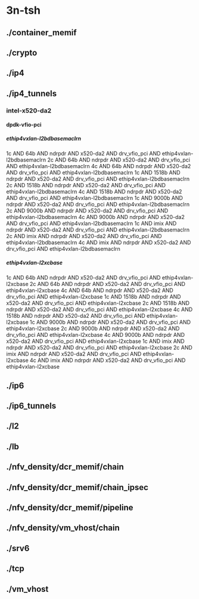 # 3n-tsh
## ./container_memif
## ./crypto
## ./ip4
## ./ip4_tunnels
### intel-x520-da2
#### dpdk-vfio-pci
##### ethip4vxlan-l2bdbasemaclrn
1c AND 64b AND ndrpdr AND x520-da2 AND drv_vfio_pci AND ethip4vxlan-l2bdbasemaclrn
2c AND 64b AND ndrpdr AND x520-da2 AND drv_vfio_pci AND ethip4vxlan-l2bdbasemaclrn
4c AND 64b AND ndrpdr AND x520-da2 AND drv_vfio_pci AND ethip4vxlan-l2bdbasemaclrn
1c AND 1518b AND ndrpdr AND x520-da2 AND drv_vfio_pci AND ethip4vxlan-l2bdbasemaclrn
2c AND 1518b AND ndrpdr AND x520-da2 AND drv_vfio_pci AND ethip4vxlan-l2bdbasemaclrn
4c AND 1518b AND ndrpdr AND x520-da2 AND drv_vfio_pci AND ethip4vxlan-l2bdbasemaclrn
1c AND 9000b AND ndrpdr AND x520-da2 AND drv_vfio_pci AND ethip4vxlan-l2bdbasemaclrn
2c AND 9000b AND ndrpdr AND x520-da2 AND drv_vfio_pci AND ethip4vxlan-l2bdbasemaclrn
4c AND 9000b AND ndrpdr AND x520-da2 AND drv_vfio_pci AND ethip4vxlan-l2bdbasemaclrn
1c AND imix AND ndrpdr AND x520-da2 AND drv_vfio_pci AND ethip4vxlan-l2bdbasemaclrn
2c AND imix AND ndrpdr AND x520-da2 AND drv_vfio_pci AND ethip4vxlan-l2bdbasemaclrn
4c AND imix AND ndrpdr AND x520-da2 AND drv_vfio_pci AND ethip4vxlan-l2bdbasemaclrn
##### ethip4vxlan-l2xcbase
1c AND 64b AND ndrpdr AND x520-da2 AND drv_vfio_pci AND ethip4vxlan-l2xcbase
2c AND 64b AND ndrpdr AND x520-da2 AND drv_vfio_pci AND ethip4vxlan-l2xcbase
4c AND 64b AND ndrpdr AND x520-da2 AND drv_vfio_pci AND ethip4vxlan-l2xcbase
1c AND 1518b AND ndrpdr AND x520-da2 AND drv_vfio_pci AND ethip4vxlan-l2xcbase
2c AND 1518b AND ndrpdr AND x520-da2 AND drv_vfio_pci AND ethip4vxlan-l2xcbase
4c AND 1518b AND ndrpdr AND x520-da2 AND drv_vfio_pci AND ethip4vxlan-l2xcbase
1c AND 9000b AND ndrpdr AND x520-da2 AND drv_vfio_pci AND ethip4vxlan-l2xcbase
2c AND 9000b AND ndrpdr AND x520-da2 AND drv_vfio_pci AND ethip4vxlan-l2xcbase
4c AND 9000b AND ndrpdr AND x520-da2 AND drv_vfio_pci AND ethip4vxlan-l2xcbase
1c AND imix AND ndrpdr AND x520-da2 AND drv_vfio_pci AND ethip4vxlan-l2xcbase
2c AND imix AND ndrpdr AND x520-da2 AND drv_vfio_pci AND ethip4vxlan-l2xcbase
4c AND imix AND ndrpdr AND x520-da2 AND drv_vfio_pci AND ethip4vxlan-l2xcbase
## ./ip6
## ./ip6_tunnels
## ./l2
## ./lb
## ./nfv_density/dcr_memif/chain
## ./nfv_density/dcr_memif/chain_ipsec
## ./nfv_density/dcr_memif/pipeline
## ./nfv_density/vm_vhost/chain
## ./srv6
## ./tcp
## ./vm_vhost
